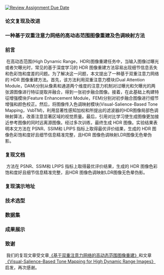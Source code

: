 [![Review Assignment Due Date](https://classroom.github.com/assets/deadline-readme-button-24ddc0f5d75046c5622901739e7c5dd533143b0c8e959d652212380cedb1ea36.svg)](https://classroom.github.com/a/8oH8aWc3)



### 论文复现及改进

### 一种基于双重注意力网络的高动态范围图像重建及色调映射方法



### 前言

​	在高动态范围(High Dynamic Range，HDR)图像重建任务中，当输入图像过曝光或者欠曝光时，常见的基于深度学习的 HDR 图像重建方法容易出现细节信息丢失和色彩饱和度差的问题。为了解决这一问题，本文提出了一种基于双重注意力网络的 HDR 图像重建方法。首先，该方法利用双重注意力模块(Dual Attention Module，DAM)分别从像素和通道两个维度的注意力机制对过曝光和欠曝光的两张源图像进行特征提取并融合，得到一张初步融合图像。接着，在此基础上构建特征增强模块(Feature Enhancement Module，FEM)分别对初步融合图像进行细节增强和颜色校正。然后，将图像传入色调映射模块(Visual-Salience-Based Tone Mapping，VsbTM)，利用显著性感知加权和所提出的滤波器的HDR图像局部色调映射算法，改善注意显著区域的视觉质量。最后，引用对比学习使生成图像更加接近参考图像的同时远离源图像。经过多次训练，最终生成 HDR 图像。实验结果表明本文方法在 PSNR、SSIM和 LPIPS 指标上取得最优评价结果，生成的 HDR 图像色彩饱和度好且细节信息精准完整，且HDR 图像色调映射LDR图像无色晕伪影。



### 复现文档

​	方法在 PSNR、SSIM和 LPIPS 指标上取得最优评价结果，生成的 HDR 图像色彩饱和度好且细节信息精准完整，且HDR 图像色调映射LDR图像无色晕伪影。



### 复现演示地址



### 技术选型



### 数据集



### 成果展示



### 致谢

​	我们的复现文章受文章[《基于双重注意力网络的高动态范围图像重建》](https://kns.cnki.net/kcms2/article/abstract?v=f1ZyUc11mdp2Qm0cZuNbrjJiBOJ7oHoKX0mQCajH5KW61RJgv1UjTeS75D9cV5CYQRGjypth9MSb487U0hLVOBefSFJLv-TqOJ_DS2rBz-hTC6EI-d2Wf_O7zistXOA25XuJg81ef3Y=&uniplatform=NZKPT&language=CHS)和文章[《Visual-Salience-Based Tone Mapping for High Dynamic Range Images》](https://ieeexplore.ieee.org/abstract/document/6779648)启发，再次感谢。




